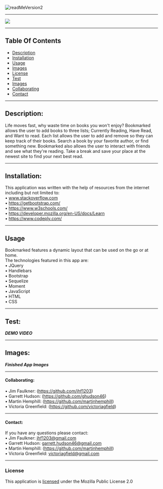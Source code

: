 ![readMeVersion2](https://user-images.githubusercontent.com/66035385/95488711-de3ec500-0963-11eb-86f9-f458bdf2e750.png)




<hr>

![](https://img.shields.io/badge/License-MozillaPublic-blueviolet)
 
 <hr>
 
## Table Of Contents
 * [Description](#description)
 * [Installation](#installation) 
 * [Usage](#usage)
 * [Images](#images)
 * [License](#license)
 * [Test](#test)
 * [Images](#images)
 * [Collaborating](#collaborating)
 * [Contact](#contact)
      
<hr>

## Description:
Life moves fast, why waste time on books you won't enjoy? Bookmarked allows the user to add books to three lists; Currently Reading, Have Read, and Want to read. Each list allows the user to add and remove so they can keep track of their books. Search a book by your favorite author, or find something new.  Bookmarked also allows the user to interact with friends and see what they're reading. Take a break and save your place at the newest site to find your next best read.

<hr>
  
## Installation: 
This application was written with the help of resources from the internet including but not limited to: <br>
• www.stackoverflow.com <br>
• https://getbootstrap.com/ <br>
• https://www.w3schools.com/ <br>
• https://developer.mozilla.org/en-US/docs/Learn <br>
• https://www.codeply.com/ <br>

  
<hr>
  
## Usage
Bookmarked features a dynamic layout that can be used on the go or at home.<br>
The technologies featured in this app are:<br>
• JQuery <br>
• Handlebars <br>
• Bootstrap <br>
• Sequelize <br>
• Moment <br>
• JavaScript <br>
• HTML <br>
• CSS <br>

<hr>

## Test:
***DEMO VIDEO***

<hr>

## Images:
***Finished App Images***

<hr>
  
#### Collaborating:
  • Jim Faulkner: (https://github.com/jhf1203) <br>
  • Garrett Hudson: (https://github.com/ghudson46)<br>
  • Martin Hemphill: (https://github.com/martinhemphill)<br>
  • Victoria Greenfield: (https://github.com/victoriagfield)<br>

  
<hr>
  
#### Contact:
If you have any questions please contact: <br>
  • Jim Faulkner: jhf1203@gmail.com <br>
  • Garrett Hudson: garrett.hudson46@gmail.com<br>
  • Martin Hemphill: (https://github.com/martinhemphill)<br>
  • Victoria Greenfield: victoriagfield@gmail.com<br>
  
<hr>
  
### License
  
This application is [licensed](https://www.mozilla.org/en-US/MPL/2.0/) under the Mozilla Public License 2.0
